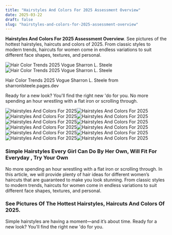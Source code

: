 ```yaml
---
title: "Hairstyles And Colors For 2025 Assessment Overview"
date: 2025-03-22
draft: false
slug: "hairstyles-and-colors-for-2025-assessment-overview" 
---
```


**Hairstyles And Colors For 2025 Assessment Overview**. See pictures of the hottest hairstyles, haircuts and colors of 2025. From classic styles to modern trends, haircuts for women come in endless variations to suit different face shapes, textures, and personal.

![Hair Color Trends 2025 Vogue Sharron L. Steele](https://www.fabmood.com/inspiration/wp-content/uploads/2023/02/hair-color-14.jpg)![Hair Color Trends 2025 Vogue Sharron L. Steele](https://www.fabmood.com/inspiration/wp-content/uploads/2023/02/hair-color-14.jpg)

Hair Color Trends 2025 Vogue Sharron L. Steele from sharronlsteele.pages.dev

Ready for a new look? You'll find the right new 'do for you. No more spending an hour wrestling with a flat iron or scrolling through.

![Hairstyles And Colors For 2025 ](https://storage.googleapis.com/scalenut-prod-article-images/5558790ec68968-bf57-4631-93d7-ea01faa9a9f4.png " Top 2025 Hair Trends Your Ultimate Style Guide noellesalon")![Hairstyles And Colors For 2025 ](https://zentrosy.com/wp-content/uploads/2024/10/hair-color-trends-balayage-5.png " 25 Stunning Balayage Hair Color Trends for 2025 Latest Styles & Ideas")![Hairstyles And Colors For 2025 ](https://woman-trend.com/wp-content/uploads/2024/10/5-23.png " 25 Stunning Brown Hair Color Ideas for 2025 Fall Update 2025")![Hairstyles And Colors For 2025 ](https://www.herstylecode.com/2017/04/fabulous-summer-hair-color-ideas-1.jpg " Hair Color 2025 Trends Luna Anisa")![Hairstyles And Colors For 2025 ](https://i2.wp.com/www.hadviser.com/wp-content/uploads/2020/01/42-brunette-hair-with-warm-espresso-balayage-B3N-eKcpycJ.jpg?resize=1080%2C1347&ssl=1 " 50 Hottest Trendy Hair Color Ideas for 2025 Hair Adviser")![Hairstyles And Colors For 2025 ](https://shorthairmodels.com/wp-content/uploads/2021/07/Hair-color-ideas-e1595883344996.jpg " Hair Color 2025 Ines Riley")![Hairstyles And Colors For 2025 ](https://plugins-media.makeupar.com/smb/blog/post/2023-12-14/881becd5-fc37-4bc0-a1f3-57d9e55477eb.jpg " Popular 2025 Hair Color Trends Lina Khalil")![Hairstyles And Colors For 2025 ](https://simpleideasforfashion.com/wp-content/uploads/2023/04/hairstyles-trends-2024.jpg " Hair Color Trends 2025 Vogue Sarah Davis")![Hairstyles And Colors For 2025 ](https://salonsuitespb.com/wp-content/uploads/2024/02/2024-hair-color-trends-4.jpg " Trending Hair Colors 2025 Celeste Hayes")![Hairstyles And Colors For 2025 ](https://www.fabmood.com/inspiration/wp-content/uploads/2023/02/hair-color-14.jpg " Hair Color Trends 2025 Vogue Sharron L. Steele")![Hairstyles And Colors For 2025 ](https://zentrosy.com/wp-content/uploads/2024/10/new-hairstyle-3.png " 26 New Hairstyles 2025 Discover Trends, Braids & Women's Styles")![Hairstyles And Colors For 2025 ](https://therighthairstyles.com/wp-content/uploads/2023/04/cropped-Blonde-Hair-Colors-Stories-Featured.jpg " 2025 Blonde Hair Styles Sophie Murray")

### Simple Hairstyles Every Girl Can Do By Her Own, Will Fit For Everyday , Try Your Own

No more spending an hour wrestling with a flat iron or scrolling through. In this article, we will provide plenty of hair ideas for different women’s haircuts that are guaranteed to make you look stunning. From classic styles to modern trends, haircuts for women come in endless variations to suit different face shapes, textures, and personal.

### See Pictures Of The Hottest Hairstyles, Haircuts And Colors Of 2025.

Simple hairstyles are having a moment—and it’s about time. Ready for a new look? You'll find the right new 'do for you.